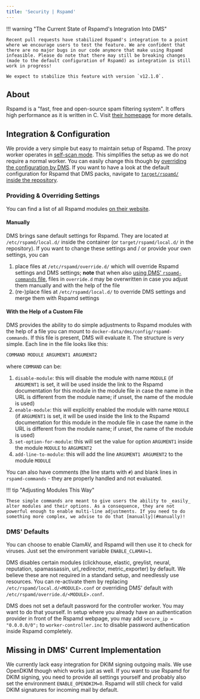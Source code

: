 ```yaml
---
title: 'Security | Rspamd'
---
```


!!! warning "The Current State of Rspamd's Integration Into DMS"

    Recent pull requests have stabilized Rspamd's integration to a point where we encourage users to test the feature. We are confident that there are no major bugs in our code anymore that make using Rspamd infeasible. Please do note that there may still be breaking changes (made to the default configuration of Rspamd) as integration is still work in progress!

    We expect to stabilize this feature with version `v12.1.0`.

## About

Rspamd is a "fast, free and open-source spam filtering system". It offers high performance as it is written in C. Visit [their homepage][homepage] for more details.

## Integration & Configuration

We provide a very simple but easy to maintain setup of Rspamd. The proxy worker operates in [self-scan mode][proxy-self-scan-mode]. This simplifies the setup as we do not require a normal worker. You can easily change this though by [overriding the configuration by DMS](#providing-overriding-settings). If you want to have a look at the default configuration for Rspamd that DMS packs, navigate to [`target/rspamd/` inside the repository][dms-default-configuration].

### Providing & Overriding Settings

You can find a list of all Rspamd modules [on their website][modules].

#### Manually

DMS brings sane default settings for Rspamd. They are located at `/etc/rspamd/local.d/` inside the container (or `target/rspamd/local.d/` in the repository). If you want to change these settings and / or provide your own settings, you can

1. place files at `/etc/rspamd/override.d/` which will override Rspamd settings and DMS settings; **note** that when also [using DMS' `rspamd-commands` file](#with-the-help-of-a-custom-file), files in `override.d` may be overwritten in case you adjust them manually and with the help of the file
2. (re-)place files at `/etc/rspamd/local.d/` to override DMS settings and merge them with Rspamd settings

#### With the Help of a Custom File

DMS provides the ability to do simple adjustments to Rspamd modules with the help of a file you can mount to `docker-data/dms/config/rspamd-commands`. If this file is present, DMS will evaluate it. The structure is _very_ simple. Each line in the file looks like this:

```txt
COMMAND MODULE ARGUMENT1 ARGUMENT2
```

where `COMMAND` can be:

1. `disable-module`: this will disable the module with name `MODULE` (if `ARGUMENT1` is set, it will be used inside the link to the Rspamd documentation for this module in the module file in case the name in the URL is different from the module name; if unset, the name of the module is used)
2. `enable-module`: this will explicitly enabled the module with name `MODULE` (if `ARGUMENT1` is set, it will be used inside the link to the Rspamd documentation for this module in the module file in case the name in the URL is different from the module name; if unset, the name of the module is used)
3. `set-option-for-module`: this will set the value for option `ARGUMENT1` inside the module `MODULE` to `ARGUMENT2`
4. `add-line-to-module`: this will add the line `ARGUMENT1 ARGUMENT2` to the module `MODULE`

You can also have comments (the line starts with `#`) and blank lines in `rspamd-commands` - they are properly handled and not evaluated.

!!! tip "Adjusting Modules This Way"

    These simple commands are meant to give users the ability to _easily_ alter modules and their options. As a consequence, they are not powerful enough to enable multi-line adjustments. If you need to do something more complex, we advise to do that [manually](#manually)!

### DMS' Defaults

You can choose to enable ClamAV, and Rspamd will then use it to check for viruses. Just set the environment variable `ENABLE_CLAMAV=1`.

DMS disables certain modules (clickhouse, elastic, greylist, neural, reputation, spamassassin, url_redirector, metric_exporter) by default. We believe these are not required in a standard setup, and needlessly use resources. You can re-activate them by replacing `/etc/rspamd/local.d/<MODULE>.conf` or overriding DMS' default with `/etc/rspamd/override.d/<MODULE>.conf`.

DMS does not set a default password for the controller worker. You may want to do that yourself. In setup where you already have an authentication provider in front of the Rspamd webpage, you may add `secure_ip = "0.0.0.0/0";` to `worker-controller.inc` to disable password authentication inside Rspamd completely.

## Missing in DMS' Current Implementation

We currently lack easy integration for DKIM signing outgoing mails. We use OpenDKIM though which works just as well. If you want to use Rspamd for DKIM signing, you need to provide all settings yourself and probably also set the environment `ENABLE_OPENDKIM=0`. Rspamd will still check for valid DKIM signatures for incoming mail by default.

[homepage]: https://rspamd.com/
[modules]: https://rspamd.com/doc/modules/
[proxy-self-scan-mode]: https://rspamd.com/doc/workers/rspamd_proxy.html#self-scan-mode
[dms-default-configuration]: https://github.com/docker-mailserver/docker-mailserver/tree/master/target/rspamd
